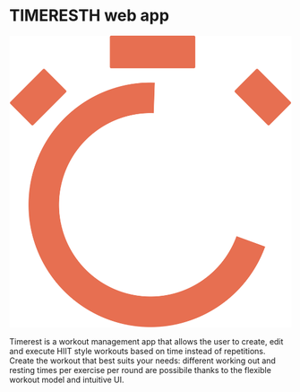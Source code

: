 # TIMERESTH web app

![alt text][logo]

[logo]: https://github.com/giovanniRodighiero/timeresth/blob/master/assets/timerest-logo.svg "Logo Timerest"

Timerest is a workout management app that allows the user to create, edit and execute HIIT style workouts based on time instead of repetitions.
Create the workout that best suits your needs: different working out and resting times per exercise per round are possibile thanks to the flexible workout model and intuitive UI.

